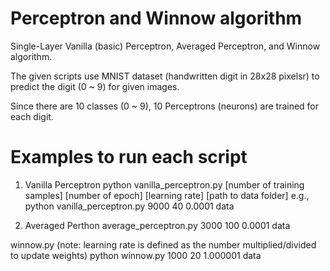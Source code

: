 # Perceptron and Winnow algorithm
Single-Layer Vanilla (basic) Perceptron, Averaged Perceptron, and Winnow algorithm.

The given scripts use MNIST dataset (handwritten digit in 28x28 pixelsr) to predict the digit (0 ~ 9) for given images.

Since there are 10 classes (0 ~ 9), 10 Perceptrons (neurons) are trained for each digit.


# Examples to run each script

1. Vanilla Perceptron
python vanilla_perceptron.py [number of training samples] [number of epoch] [learning rate] [path to data folder]
e.g., python vanilla_perceptron.py 9000 40 0.0001 data

2. Averaged Perthon average_perceptron.py 3000 100 0.0001 data

winnow.py (note: learning rate is defined as the number multiplied/divided to update weights)
python winnow.py 1000 20 1.000001 data
